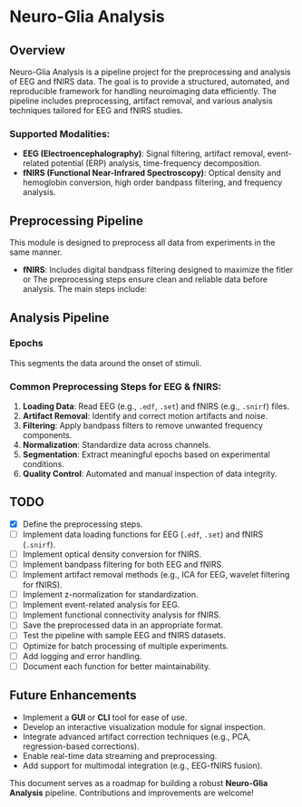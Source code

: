 # Neuro-Glia Analysis

## Overview
Neuro-Glia Analysis is a pipeline project for the preprocessing and analysis of EEG and fNIRS data. The goal is to provide a structured, automated, and reproducible framework for handling neuroimaging data efficiently. The pipeline includes preprocessing, artifact removal, and various analysis techniques tailored for EEG and fNIRS studies.

### Supported Modalities:
- **EEG (Electroencephalography)**: Signal filtering, artifact removal, event-related potential (ERP) analysis, time-frequency decomposition.
- **fNIRS (Functional Near-Infrared Spectroscopy)**: Optical density and hemoglobin conversion, high order bandpass filtering, and frequency analysis.

## Preprocessing Pipeline
This module is designed to preprocess all data from experiments in the same manner.
- **fNIRS**: Includes digital bandpass filtering designed to maximize the fitler or
The preprocessing steps ensure clean and reliable data before analysis. The main steps include:

## Analysis Pipeline

### Epochs
This segments the data around the onset of stimuli. 

### **Common Preprocessing Steps for EEG & fNIRS:**
1. **Loading Data**: Read EEG (e.g., `.edf`, `.set`) and fNIRS (e.g., `.snirf`) files.
2. **Artifact Removal**: Identify and correct motion artifacts and noise.
3. **Filtering**: Apply bandpass filters to remove unwanted frequency components.
4. **Normalization**: Standardize data across channels.
5. **Segmentation**: Extract meaningful epochs based on experimental conditions.
6. **Quality Control**: Automated and manual inspection of data integrity.

## TODO
- [x] Define the preprocessing steps.
- [ ] Implement data loading functions for EEG (`.edf`, `.set`) and fNIRS (`.snirf`).
- [ ] Implement optical density conversion for fNIRS.
- [ ] Implement bandpass filtering for both EEG and fNIRS.
- [ ] Implement artifact removal methods (e.g., ICA for EEG, wavelet filtering for fNIRS).
- [ ] Implement z-normalization for standardization.
- [ ] Implement event-related analysis for EEG.
- [ ] Implement functional connectivity analysis for fNIRS.
- [ ] Save the preprocessed data in an appropriate format.
- [ ] Test the pipeline with sample EEG and fNIRS datasets.
- [ ] Optimize for batch processing of multiple experiments.
- [ ] Add logging and error handling.
- [ ] Document each function for better maintainability.

## Future Enhancements
- Implement a **GUI** or **CLI** tool for ease of use.
- Develop an interactive visualization module for signal inspection.
- Integrate advanced artifact correction techniques (e.g., PCA, regression-based corrections).
- Enable real-time data streaming and preprocessing.
- Add support for multimodal integration (e.g., EEG-fNIRS fusion).

This document serves as a roadmap for building a robust **Neuro-Glia Analysis** pipeline. Contributions and improvements are welcome!

